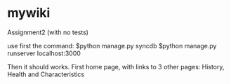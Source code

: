 mywiki
======

Assignment2 (with no tests)

use first the command:
$python manage.py syncdb 
$python manage.py runserver localhost:3000

Then it should works.
First home page, with links to 3 other pages: History, Health and Characteristics
